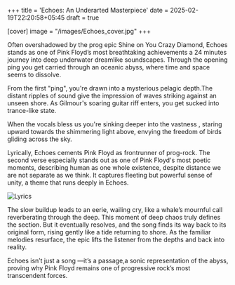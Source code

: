 +++
title = 'Echoes: An Underarted Masterpiece'
date = 2025-02-19T22:20:58+05:45
draft = true

[cover]
  image = "/images/Echoes_cover.jpg"
+++

Often overshadowed by the prog epic Shine on You Crazy Diamond, Echoes stands as one of Pink Floyd’s most breathtaking achievements a 24 minutes journey into deep underwater dreamlike soundscapes.
Through the opening ping you get carried through an oceanic abyss, where time and space seems to dissolve.

From the first "ping", you're drawn into a mysterious pelagic depth.The distant ripples of sound give the impression of waves striking against an unseen shore. As Gilmour's soaring guitar riff enters, you get sucked into trance-like state. 

When the vocals bless us you're sinking deeper into the vastness , staring upward towards the shimmering light above, envying the freedom of birds gliding across the sky.

Lyrically, Echoes cements Pink Floyd as frontrunner of prog-rock. The second verse especially stands out as one of Pink Floyd's most poetic moments, describing human as one whole existence, despite distance we are not separate as we think. It captures  fleeting but powerful sense of unity, a theme that runs deeply in Echoes. 

![Lyrics](/images/Echoes.jpg)

The slow buildup leads to an eerie, wailing cry, like a whale’s mournful call reverberating through the deep. This moment of deep chaos truly defines the section. But it eventually resolves, and the song finds its way back to its original form, rising gently like a tide returning to shore. As the familiar melodies resurface, the epic lifts the listener from the depths and back into reality.

Echoes isn’t just a song —it’s a passage,a sonic representation of the abyss, proving why Pink Floyd remains one of progressive rock’s most transcendent forces.